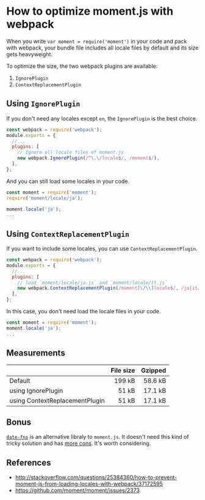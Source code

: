 # How to optimize moment.js with webpack

When you write `var moment = require('moment')` in your code and pack with webpack, your bundle file includes all locale files by default and its size gets heavyweight.

To optimize the size, the two webpack plugins are available:

1. `IgnorePlugin`
1. `ContextReplacementPlugin`

## Using `IgnorePlugin`

If you don't need any locales except `en`, the `IgnorePlugin` is the best choice.

```js
const webpack = require('webpack');
module.exports = {
  //...
  plugins: [
    // Ignore all locale files of moment.js
    new webpack.IgnorePlugin(/^\.\/locale$/, /moment$/),
  ],
};
```

And you can still load some locales in your code.

```js
const moment = require('moment');
require('moment/locale/ja');

moment.locale('ja');
...
```

## Using `ContextReplacementPlugin`

If you want to include some locales, you can use `ContextReplacementPlugin`.

```js
const webpack = require('webpack');
module.exports = {
  //...
  plugins: [
    // load `moment/locale/ja.js` and `moment/locale/it.js`
    new webpack.ContextReplacementPlugin(/moment[\/\\]locale$/, /ja|it/),
  ],
};
```

In this case, you don't need load the locale files in your code.

```js
const moment = require('moment');
moment.locale('ja');
...
```

## Measurements

|       | File size | Gzipped |
|:-----------------|------------------:|------------------:|
| Default | 199 kB | 58.6 kB |
| using IgnorePlugin | 51 kB | 17.1 kB |
| using ContextReplacementPlugin | 51 kB | 17.1 kB |

## Bonus

[`date-fns`](https://github.com/date-fns/date-fns/) is an alternative libraly to `moment.js`. It doesn't need this kind of tricky solution and has [more cons](https://github.com/date-fns/date-fns/issues/275#issuecomment-264934189). It's worth considering.

## References
- http://stackoverflow.com/questions/25384360/how-to-prevent-moment-js-from-loading-locales-with-webpack/37172595
- https://github.com/moment/moment/issues/2373

